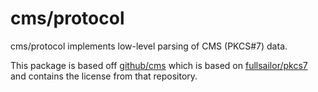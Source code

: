 # cms/protocol

cms/protocol implements low-level parsing of CMS (PKCS#7) data.

This package is based off [github/cms](https://github.com/github/cms) which is
based on [fullsailor/pkcs7](https://github.com/fullsailor/pkcs7) and contains
the license from that repository.
